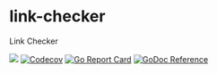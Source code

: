 # link-checker
Link Checker

<a target="_blank" href="https://travis-ci.org/miclle/link-checker"><img src="https://travis-ci.org/miclle/link-checker.svg?branch=master"></a>
<a target="_blank" href="https://codecov.io/gh/miclle/link-checker"><img src="https://codecov.io/gh/miclle/link-checker/branch/master/graph/badge.svg" alt="Codecov" /></a>
<a target="_blank" href="https://goreportcard.com/report/github.com/miclle/link-checker"><img src="https://goreportcard.com/badge/github.com/miclle/link-checker" alt="Go Report Card"></a>
<a target="_blank" href="http://godoc.org/github.com/miclle/link-checker"><img src="https://godoc.org/github.com/miclle/link-checker?status.svg" alt="GoDoc Reference"></a>